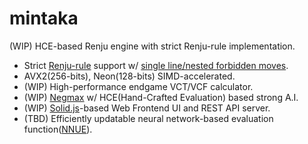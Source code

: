 # mintaka
(WIP) HCE-based Renju engine with strict Renju-rule implementation.

* Strict [Renju-rule](https://www.renju.net/rules/) support w/ [single line/nested forbidden moves](https://www.renju.net/advanced/).
* AVX2(256-bits), Neon(128-bits) SIMD-accelerated.
* (WIP) High-performance endgame VCT/VCF calculator.
* (WIP) [Negmax](https://en.wikipedia.org/wiki/Negamax) w/ HCE(Hand-Crafted Evaluation) based strong A.I.
* (WIP) [Solid.js](https://www.solidjs.com/)-based Web Frontend UI and REST API server.
* (TBD) Efficiently updatable neural network-based evaluation function([NNUE](https://www.chessprogramming.org/NNUE)).

